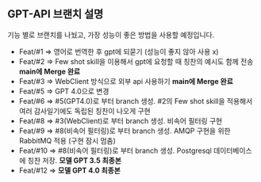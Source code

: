 ## GPT-API 브랜치 설명
기능 별로 브랜치를 나눴고, 가장 성능이 좋은 방법을 사용할 예정입니다.

* Feat/#1 => 영어로 번역한 후 gpt에 되묻기 (성능이 좋지 않아 사용 x)
* Feat/#2 => Few shot skill을 이용해서 gpt에 요청할 때 칭찬의 예시도 함께 전송 **main에 Merge 완료**
* Feat/#3 => WebClient 방식으로 외부 api 사용하기 **main에 Merge 완료**
* Feat/#5 => GPT 4.0으로 변경
* Feat/#6 => #5(GPT4.0)로 부터 branch 생성. #2의 Few shot skill을 적용해서 여러 감사일기에도 독립된 칭찬이 나오게 구현
* Feat/#8 => #3(WebClient)로 부터 branch 생성. 비속어 필터링 구현
* Feat/#9 => #8(비속어 필터링)로 부터 branch 생성. AMQP 구현을 위한 RabbitMQ 적용 (구현 잠시 멈춤)
* Feat/#10 => #8(비속어 필터링)로 부터 branch 생성. Postgresql 데이터베이스에 칭찬 저장. **모델 GPT 3.5 최종본**
* Feat/#12 => **모델 GPT 4.0 최종본**

